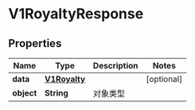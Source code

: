 
# V1RoyaltyResponse

## Properties
Name | Type | Description | Notes
------------ | ------------- | ------------- | -------------
**data** | [**V1Royalty**](V1Royalty.md) |  |  [optional]
**object** | **String** | 对象类型 | 




